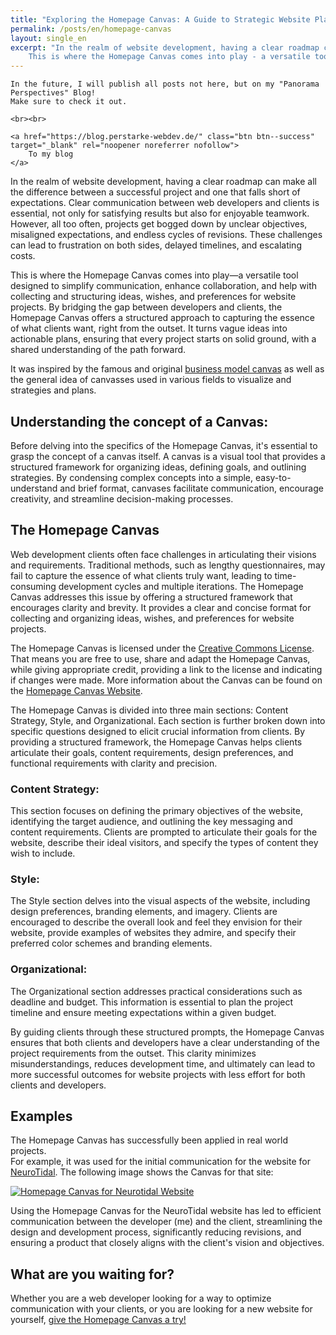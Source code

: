 ```yaml
---
title: "Exploring the Homepage Canvas: A Guide to Strategic Website Planning"
permalink: /posts/en/homepage-canvas
layout: single_en
excerpt: "In the realm of website development, having a clear roadmap can make all the difference between a successful project and one that falls short of expectations. Clear communication between web developers and clients is essential, not only for satisfying results, but also for enjoyable teamwork.
    This is where the Homepage Canvas comes into play - a versatile tool designed to simplify communication, enhance collaboration and help with collecting and structuring ideas, wishes and preferences for website projects."
---
```


<div class="notice--info center">

    In the future, I will publish all posts not here, but on my "Panorama Perspectives" Blog!
    Make sure to check it out.

    <br><br>

    <a href="https://blog.perstarke-webdev.de/" class="btn btn--success" target="_blank" rel="noopener noreferrer nofollow">
        To my blog
    </a>

</div>

<link rel="canonical" href="https://blog.perstarke-webdev.de/posts/homepage-canvas">

In the realm of website development, having a clear roadmap can make all the difference between a successful project and one that falls short of expectations. Clear communication between web developers and clients is essential, not only for satisfying results but also for enjoyable teamwork. However, all too often, projects get bogged down by unclear objectives, misaligned expectations, and endless cycles of revisions. These challenges can lead to frustration on both sides, delayed timelines, and escalating costs.

This is where the Homepage Canvas comes into play—a versatile tool designed to simplify communication, enhance collaboration, and help with collecting and structuring ideas, wishes, and preferences for website projects. By bridging the gap between developers and clients, the Homepage Canvas offers a structured approach to capturing the essence of what clients want, right from the outset. It turns vague ideas into actionable plans, ensuring that every project starts on solid ground, with a shared understanding of the path forward.

It was inspired by the famous and original [business model canvas](https://www.strategyzer.com/library/the-business-model-canvas) as well as the general idea of canvasses used in various fields to visualize and strategies and plans.

## Understanding the concept of a Canvas:
Before delving into the specifics of the Homepage Canvas, it's essential to grasp the concept of a canvas itself. A canvas is a visual tool that provides a structured framework for organizing ideas, defining goals, and outlining strategies. By condensing complex concepts into a simple, easy-to-understand and brief format, canvases facilitate communication, encourage creativity, and streamline decision-making processes.

## The Homepage Canvas
Web development clients often face challenges in articulating their visions and requirements. Traditional methods, such as lengthy questionnaires, may fail to capture the essence of what clients truly want, leading to time-consuming development cycles and multiple iterations.
The Homepage Canvas addresses this issue by offering a structured framework that encourages clarity and brevity. It provides a clear and concise format for collecting and organizing ideas, wishes, and preferences for website projects.

The Homepage Canvas is licensed under the [Creative Commons License](https://creativecommons.org/licenses/by/4.0/). That means you are free to use, share and adapt the Homepage Canvas, while giving appropriate credit, providing a link to the license and indicating if changes were made.
More information about the Canvas can be found on the [Homepage Canvas Website](https://perstarke-webdev.de/canvas).

The Homepage Canvas is divided into three main sections: Content Strategy, Style, and Organizational. Each section is further broken down into specific questions designed to elicit crucial information from clients. By providing a structured framework, the Homepage Canvas helps clients articulate their goals, content requirements, design preferences, and functional requirements with clarity and precision.

### Content Strategy:
This section focuses on defining the primary objectives of the website, identifying the target audience, and outlining the key messaging and content requirements. Clients are prompted to articulate their goals for the website, describe their ideal visitors, and specify the types of content they wish to include.

### Style:
The Style section delves into the visual aspects of the website, including design preferences, branding elements, and imagery. Clients are encouraged to describe the overall look and feel they envision for their website, provide examples of websites they admire, and specify their preferred color schemes and branding elements.

### Organizational:
The Organizational section addresses practical considerations such as deadline and budget. This information is essential to plan the project timeline and ensure meeting expectations within a given budget.

By guiding clients through these structured prompts, the Homepage Canvas ensures that both clients and developers have a clear understanding of the project requirements from the outset. This clarity minimizes misunderstandings, reduces development time, and ultimately can lead to more successful outcomes for website projects with less effort for both clients and developers.

## Examples
The Homepage Canvas has successfully been applied in real world projects.  
For example, it was used for the initial communication for the website for [NeuroTidal](https://neurotidal.com/). 
The following image shows the Canvas for that site:  

<a href="/downloads/canvas/examples/homepage-canvas-neurotidal.webp">
    <img src="/downloads/canvas/examples/homepage-canvas-neurotidal.webp"
        alt="Homepage Canvas for Neurotidal Website">
</a>

Using the Homepage Canvas for the NeuroTidal website has led to efficient communication between the developer (me) and the client,
streamlining the design and development process, significantly reducing revisions, and ensuring a product that closely aligns with the client's vision and objectives.


## What are you waiting for?
Whether you are a web developer looking for a way to optimize communication with your clients, or you are looking for a new website for yourself, [give the Homepage Canvas a try!](https://perstarke-webdev.de/canvas) 

